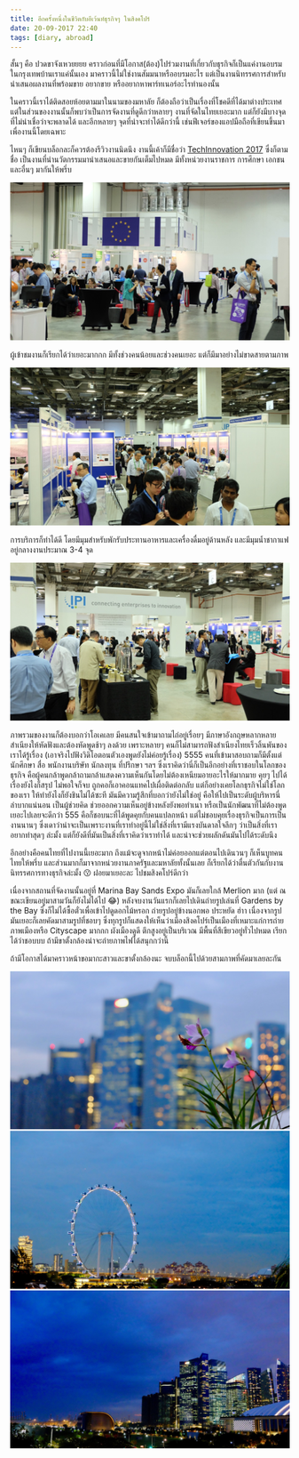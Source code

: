 ```yaml
---
title: อีกครั้งหนึ่งในชีวิตกับอีเว้นท์ธุรกิจๆ ในสิงคโปร์
date: 20-09-2017 22:40
tags: [diary, abroad]
---
```


สั้นๆ คือ ปวดขาจังเหวยยยย คราวก่อนที่มีโอกาส(ต้อง)ไปร่วมงานที่เกี่ยวกับธุรกิจก็เป็นแค่งานอบรมในกรุงเทพบ้านเราแค่นั้นเอง มาคราวนี้ไม่ใช่งานสัมมนาหรืออบรมอะไร แต่เป็นงานนิทรรศการสำหรับนำเสนอผลงานที่พร้อมขาย อยากขาย หรืออยากหาพาร์ทเนอร์อะไรทำนองนั้น

ในคราวนี้เราได้ติดสอยห้อยตามมาในนามของมหาลัย ก็ต้องถือว่าเป็นเรื่องที่โชคดีที่ได้มาต่างประเทศ แต่ในส่วนของงานนั้นก็พบว่าเป็นการจัดงานที่ดูดีกว่าหลายๆ งานที่จัดในไทยเยอะมาก แต่ก็ยังมีบางจุดที่ไม่น่าเชื่อว่าจะพลาดได้ และอีกหลายๆ จุดที่น่าจะทำได้ดีกว่านี้ เช่นฟีเจอร์ของแอปมือถือที่เขียนขึ้นมาเพื่องานนี้โดยเฉพาะ

ไหนๆ ก็เขียนบล็อกละก็ควรต้องรีวิวงานนิดนึง งานนี้เค้าก็มีชื่อว่า [TechInnovation 2017](https://www.techinnovation.com.sg) ซึ่งก็ตามชื่อ เป็นงานที่นำนวัตกรรมมานำเสนอและขายกันเต็มไปหมด มีทั้งหน่วยงานราชการ การศึกษา เอกชน และอื่นๆ มากันให้พรึ่บ

![0-1.jpg](/images/techinno/0-1.jpg)

ผู้เข้าชมงานก็เรียกได้ว่าเยอะมากกก มีทั้งช่วงคนน้อยและช่วงคนเยอะ แต่ก็มีมาอย่างไม่ขาดสายตามภาพ

![0-3.jpg](/images/techinno/0-3.jpg)

การบริการก็ทำได้ดี โดยมีมุมสำหรับพักรับประทานอาหารและเครื่องดื่มอยู่ด้านหลัง และมีมุมน้ำชากาแฟอยู่กลางงานประมาณ 3-4 จุด

![0-2.jpg](/images/techinno/0-2.jpg)

ภาพรวมของงานก็ต้องบอกว่าโอเคเลย มีคนสนใจเข้ามาถามไถ่อยู่เรื่อยๆ มีภาษาอังกฤษหลากหลายสำเนียงให้หัดฟังและต้องหัดพูดช้าๆ ลงด้วย เพราะหลายๆ คนก็ไม่สามารถฟังสำเนียงไทยเร็วลิ้นพันของเราได้รู้เรื่อง (เอาจริงไปฟังวิดิโอตอนตัวเองพูดยังไม่ค่อยรู้เรื่อง) 5555 คนที่เข้ามาสอบถามก็มีตั้งแต่นักศึกษา สื่อ พนักงานบริษัท นักลงทุน ที่ปรึกษา ฯลฯ ซึ่งเราคิดว่านี่ก็เป็นอีกอย่างที่เราชอบในโลกของธุรกิจ คือผู้คนกล้าพูดกล้าถามกล้าแสดงความเห็นกันโดยไม่ต้องเหนียมอายอะไรให้มากมาย คุยๆ ไปได้เรื่องยังไงก็สรุป ไม่พอใจก็จบ ถูกคอก็เอาคอนแทคไปเผื่อติดต่อกลับ แต่ก็อย่างเคยโลกธุรกิจไม่ใช่โลกของเรา ให้ทำยังไงก็ยังชินไม่ได้ซะที มันมีความรู้สึกที่บอกว่ายังไม่ใช่อยู่ คือให้ไปเป็นระดับผู้บริหารนี่ลำบากแน่นอน เป็นผู้ช่วยคิด ช่วยออกความเห็นอยู่ข้างหลังยังพอทำเนา หรือเป็นนักพัฒนาที่ไม่ต้องพูดเยอะไปเลยจะดีกว่า 555 คือก็ชอบนะที่ได้พูดคุยกับคนแปลกหน้า แต่ไม่ชอบคุยเรื่องธุรกิจเป็นการเป็นงานนานๆ ซึ่งเดาว่าน่าจะเป็นเพราะงานที่เราทำอยู่นี้ไม่ใช่สิ่งที่เรามีแรงบันดาลใจลึกๆ ว่าเป็นสิ่งที่เราอยากทำสุดๆ ล่ะมั้ง แต่ก็ยังดีที่มันเป็นสิ่งที่เราคิดว่าเราทำได้ และน่าจะช่วยผลักดันมันไปได้ระดับนึง

อีกอย่างคือคนไทยที่ไปงานนี้เยอะมาก ถึงแม้จะดูจากหน้าไม่ค่อยออกแต่ตอนไปเดินวนๆ ก็เห็นบูทคนไทยให้พรึ่บ และส่วนมากก็มาจากหน่วยงานภาครัฐและมหาลัยทั้งนั้นเลย ก็เรียกได้ว่าตื่นตัวกันกับงานนิทรรศการทางธุรกิจล่ะมั้ง 😗 ฝอยมาเยอะละ ไปชมสิงคโปร์ดีกว่า

เนื่องจากสถานที่จัดงานนั้นอยู่ที่ Marina Bay Sands Expo มันก็เลยใกล้ Merlion มาก (แต่ ณ ขณะเขียนอยู่มาสามวันก็ยังไม่ได้ไป 😂) หลังจบงานวันแรกก็เลยไปเดินถ่ายรูปเล่นที่ Gardens by the Bay ซึ่งก็ไม่ได้ซื้อตั๋วเพื่อเข้าไปดูดอกไม้หรอก ถ่ายรูปอยู่ข้างนอกพอ ประหยัด ฮ่าา เนื่องจากรูปมันเยอะก็เลยคัดมาสามรูปที่ชอบๆ ซึ่งทุกรูปก็แสดงให้เห็นว่าเมืองสิงคโปร์เป็นเมืองที่เหมาะแก่การถ่ายภาพเมืองหรือ Cityscape มากกก ผังเมืองดูดี ตึกสูงอยู่เป็นบริเวณ มีพื้นที่สีเขียวอยู่ทั่วไปหมด เรียกได้ว่าชอบบบ ถ้ามีขาตั้งกล้องน่าจะถ่ายภาพไฟได้สนุกกว่านี้

ถ้ามีโอกาสได้มาคราวหน้าขอมากะสาวและขาตั้งกล้องนะ จบบล็อกนี้ไปด้วยสามภาพที่คัดมาเลยละกัน

![1.jpg](/images/techinno/1.jpg)
![2.jpg](/images/techinno/2.jpg)
![3.jpg](/images/techinno/3.jpg)